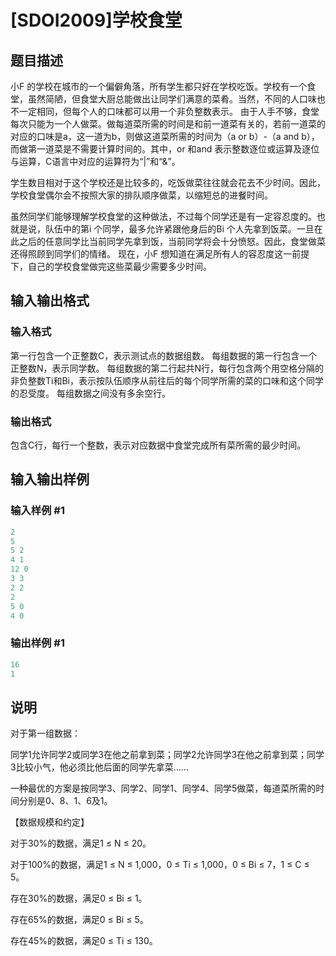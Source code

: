 # [SDOI2009]学校食堂

## 题目描述

小F 的学校在城市的一个偏僻角落，所有学生都只好在学校吃饭。学校有一个食堂，虽然简陋，但食堂大厨总能做出让同学们满意的菜肴。当然，不同的人口味也不一定相同，但每个人的口味都可以用一个非负整数表示。 由于人手不够，食堂每次只能为一个人做菜。做每道菜所需的时间是和前一道菜有关的，若前一道菜的对应的口味是a，这一道为b，则做这道菜所需的时间为（a or b）-（a and b），而做第一道菜是不需要计算时间的。其中，or 和and 表示整数逐位或运算及逐位与运算，C语言中对应的运算符为“|”和“&”。

学生数目相对于这个学校还是比较多的，吃饭做菜往往就会花去不少时间。因此，学校食堂偶尔会不按照大家的排队顺序做菜，以缩短总的进餐时间。

虽然同学们能够理解学校食堂的这种做法，不过每个同学还是有一定容忍度的。也就是说，队伍中的第i 个同学，最多允许紧跟他身后的Bi 个人先拿到饭菜。一旦在此之后的任意同学比当前同学先拿到饭，当前同学将会十分愤怒。因此，食堂做菜还得照顾到同学们的情绪。 现在，小F 想知道在满足所有人的容忍度这一前提下，自己的学校食堂做完这些菜最少需要多少时间。

## 输入输出格式

### 输入格式

第一行包含一个正整数C，表示测试点的数据组数。 每组数据的第一行包含一个正整数N，表示同学数。 每组数据的第二行起共N行，每行包含两个用空格分隔的非负整数Ti和Bi，表示按队伍顺序从前往后的每个同学所需的菜的口味和这个同学的忍受度。 每组数据之间没有多余空行。

### 输出格式

包含C行，每行一个整数，表示对应数据中食堂完成所有菜所需的最少时间。

## 输入输出样例

### 输入样例 #1

```cpp
2
5
5 2
4 1
12 0
3 3
2 2
2
5 0
4 0
```


### 输出样例 #1

```cpp
16
1

```
## 说明

对于第一组数据：

同学1允许同学2或同学3在他之前拿到菜；同学2允许同学3在他之前拿到菜；同学3比较小气，他必须比他后面的同学先拿菜……

一种最优的方案是按同学3、同学2、同学1、同学4、同学5做菜，每道菜所需的时间分别是0、8、1、6及1。

【数据规模和约定】

对于30%的数据，满足1 ≤ N ≤ 20。

对于100%的数据，满足1 ≤ N ≤ 1,000，0 ≤ Ti ≤ 1,000，0 ≤ Bi ≤ 7，1 ≤ C ≤ 5。

存在30%的数据，满足0 ≤ Bi ≤ 1。

存在65%的数据，满足0 ≤ Bi ≤ 5。

存在45%的数据，满足0 ≤ Ti ≤ 130。

